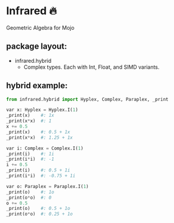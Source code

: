 # Infrared 🔥
Geometric Algebra for Mojo

## package layout:

- infrared.hybrid
  - Complex types. Each with Int, Float, and SIMD variants.


## hybrid example: 

```Python
from infrared.hybrid import Hyplex, Complex, Paraplex, _print

var x: Hyplex = Hyplex.I(1)
_print(x)    #: 1x
_print(x*x)  #: 1
x += 0.5
_print(x)    #: 0.5 + 1x
_print(x*x)  #: 1.25 + 1x

var i: Complex = Complex.I(1)
_print(i)    #: 1i
_print(i*i)  #: -1
i += 0.5
_print(i)    #: 0.5 + 1i
_print(i*i)  #: -0.75 + 1i

var o: Paraplex = Paraplex.I(1)
_print(o)    #: 1o
_print(o*o)  #: 0
o += 0.5
_print(o)    #: 0.5 + 1o
_print(o*o)  #: 0.25 + 1o
```
